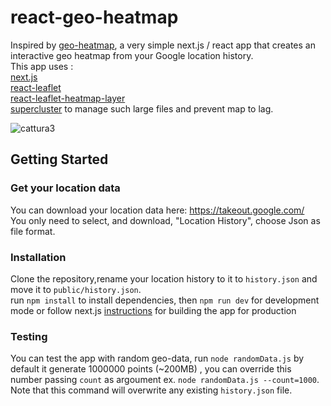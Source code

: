 # react-geo-heatmap
Inspired by [geo-heatmap](https://github.com/luka1199/geo-heatmap), a very simple next.js / react app that creates an interactive geo heatmap from your Google location history.   
This app uses :  
[next.js](https://github.com/zeit/next.js)  
[react-leaflet](https://github.com/PaulLeCam/react-leaflet)  
[react-leaflet-heatmap-layer](https://github.com/OpenGov/react-leaflet-heatmap-layer)  
[supercluster](https://github.com/mapbox/supercluster#readme)  to manage such large files and prevent map to lag.

![cattura3](https://user-images.githubusercontent.com/8511928/71210472-40cbb500-22ad-11ea-9fc2-0b2266ccebaa.gif)

## Getting Started
### Get your location data
You can download  your location data here: https://takeout.google.com/  
You only need to select, and download, "Location History", choose Json as file format.  

### Installation
Clone the repository,rename your location history to it to `history.json` and  move it to  `public/history.json`.   
run `npm install` to install dependencies, then `npm run dev`  for development mode or  follow next.js [instructions](https://nextjs.org/learn/basics/deploying-a-nextjs-app) for building the app for production

### Testing
You can test the app with random geo-data, run `node randomData.js` by default it  generate 1000000 points (~200MB) , you can override this number passing `count` as argoument ex. `node randomData.js --count=1000`.  
Note that this command will overwrite any existing `history.json` file.
